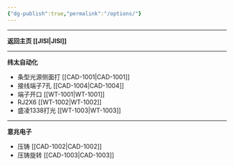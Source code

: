 ```yaml
---
{"dg-publish":true,"permalink":"/options/"}
---
```



---

**返回主页 [[JISI\|JISI]]**

---
**纬太自动化**
- 条型光源侧面打 [[CAD-1001\|CAD-1001]] 
- 接线端子7孔 [[CAD-1004\|CAD-1004]] 
- 端子开口 [[WT-1001\|WT-1001]]
- RJ2X6 [[WT-1002\|WT-1002]]
- 盛凌1338打光 [[WT-1003\|WT-1003]]

---
**意兆电子**
- 压铸 [[CAD-1002\|CAD-1002]] 
- 压铸旋转 [[CAD-1003\|CAD-1003]]